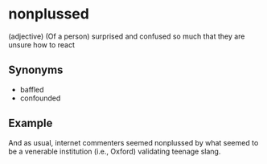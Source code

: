 # nonplussed

(adjective) (Of a person) surprised and confused so much that they are unsure how to react

## Synonyms

+ baffled
+ confounded

## Example

And as usual, internet commenters seemed nonplussed by what seemed to be a venerable institution (i.e., Oxford) validating teenage slang.
